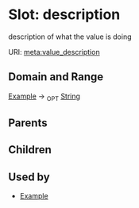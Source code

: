 
# Slot: description


description of what the value is doing

URI: [meta:value_description](https://w3id.org/biolink/biolinkml/meta/value_description)

## Domain and Range

[Example](Example.md) ->  <sub>OPT</sub> [String](String.md)

## Parents


## Children


## Used by

 * [Example](Example.md)
